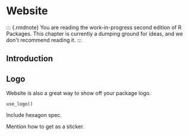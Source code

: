 # Website

::: {.rmdnote}
You are reading the work-in-progress second edition of R Packages. This chapter is currently a dumping ground for ideas, and we don't recommend reading it. :::

## Introduction

## Logo

Website is also a great way to show off your package logo.

`use_logo()`

Include hexagon spec.

Mention how to get as a sticker.
